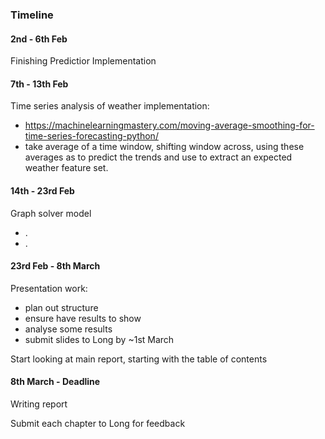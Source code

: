 ### Timeline

#### 2nd - 6th Feb 
Finishing Predictior Implementation

#### 7th - 13th Feb
Time series analysis of weather implementation:
- https://machinelearningmastery.com/moving-average-smoothing-for-time-series-forecasting-python/
- take average of a time window, shifting window across, using these averages as to predict the trends and use to extract an expected weather feature set.

#### 14th - 23rd Feb
Graph solver model
- . 
- .

#### 23rd Feb - 8th March
Presentation work:
- plan out structure
- ensure have results to show
- analyse some results
- submit slides to Long by ~1st March 

Start looking at main report, starting with the table of contents

#### 8th March - Deadline
Writing report 

Submit each chapter to Long for feedback